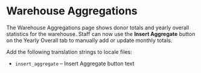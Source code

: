 # Warehouse Aggregations

The Warehouse Aggregations page shows donor totals and yearly overall statistics for the warehouse.
Staff can now use the **Insert Aggregate** button on the Yearly Overall tab to manually add or update monthly totals.

Add the following translation strings to locale files:

- `insert_aggregate` – Insert Aggregate button text
